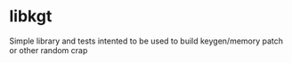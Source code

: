 # libkgt
Simple library and tests intented to be used to build keygen/memory patch or other random crap
